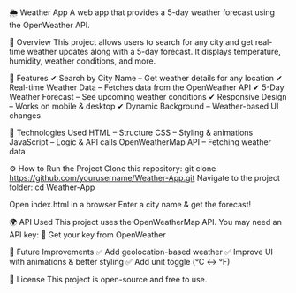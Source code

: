🌦 Weather App
A web app that provides a 5-day weather forecast using the OpenWeather API.

📌 Overview
This project allows users to search for any city and get real-time weather updates along with a 5-day forecast. It displays temperature, humidity, weather conditions, and more.

🚀 Features
✔ Search by City Name – Get weather details for any location
✔ Real-time Weather Data – Fetches data from the OpenWeather API
✔ 5-Day Weather Forecast – See upcoming weather conditions
✔ Responsive Design – Works on mobile & desktop
✔ Dynamic Background – Weather-based UI changes 

🔧 Technologies Used
HTML – Structure
CSS – Styling & animations
JavaScript – Logic & API calls
OpenWeatherMap API – Fetching weather data

⚙️ How to Run the Project
Clone this repository:
git clone https://github.com/yourusername/Weather-App.git
Navigate to the project folder:
cd Weather-App

Open index.html in a browser
Enter a city name & get the forecast!

🌍 API Used
This project uses the OpenWeatherMap API. You may need an API key:
🔗 Get your key from OpenWeather

🎯 Future Improvements
✅ Add geolocation-based weather
✅ Improve UI with animations & better styling
✅ Add unit toggle (°C ↔ °F)

📜 License
This project is open-source and free to use.
